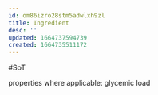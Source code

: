 ```yaml
---
id: om86izro28stm5adwlxh9zl
title: Ingredient
desc: ''
updated: 1664737594739
created: 1664735511172
---
```

#SoT

properties where applicable:
  glycemic load
